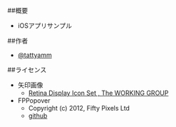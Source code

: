 ##概要
* iOSアプリサンプル

##作者
* [@tattyamm](https://twitter.com/tattyamm)

##ライセンス
* 矢印画像
   * [Retina Display Icon Set , The WORKING GROUP](http://blog.twg.ca/2010/11/retina-display-icon-set/)
* FPPopover
   * Copyright (c) 2012, Fifty Pixels Ltd
   * [github](https://github.com/50pixels/FPPopover)


